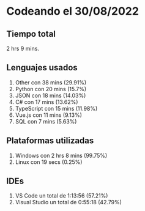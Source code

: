 # Codeando el 30/08/2022

## Tiempo total
2 hrs 9 mins.

## Lenguajes usados
1. Other con 38 mins (29.91%)
1. Python con 20 mins (15.7%)
1. JSON con 18 mins (14.03%)
1. C# con 17 mins (13.62%)
1. TypeScript con 15 mins (11.98%)
1. Vue.js con 11 mins (9.13%)
1. SQL con 7 mins (5.63%)

## Plataformas utilizadas
1. Windows con 2 hrs 8 mins (99.75%)
1. Linux con 19 secs (0.25%)

## IDEs
1. VS Code un total de 1:13:56 (57.21%)
1. Visual Studio un total de 0:55:18 (42.79%)
